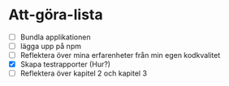 # Att-göra-lista
- [ ] Bundla applikationen
- [ ] lägga upp på npm
- [ ] Reflektera över mina erfarenheter från min egen kodkvalitet
- [x] Skapa testrapporter (Hur?)
- [ ] Reflektera över kapitel 2 och kapitel 3